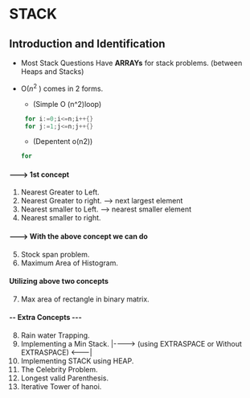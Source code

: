 # STACK

## Introduction and Identification

- Most Stack Questions Have **ARRAYs** for stack problems.
  (between Heaps and Stacks)
- O($n^{2}$ ) comes in 2 forms.

  - (Simple O (n^2)loop)

  ```go
   for i:=0;i<=n;i++{}
   for j:=1;j<=n;j++{}
  ```

  - (Depentent o(n2))

  ```go
  for

  ```

#### ---> 1st concept

1.  Nearest Greater to Left.
2.  Nearest Greater to right. --> next largest element
3.  Nearest smaller to Left. --> nearest smaller element
4.  Nearest smaller to right.

#### ---> With the above concept we can do

5. Stock span problem.
6. Maximum Area of Histogram.

#### Utilizing above two concepts

7. Max area of rectangle in binary matrix.

#### -- Extra Concepts ---

8. Rain water Trapping.
9. Implementing a Min Stack. |----> (using EXTRASPACE or Without EXTRASPACE) <---|
10. Implementing STACK using HEAP.
11. The Celebrity Problem.
12. Longest valid Parenthesis.
13. Iterative Tower of hanoi.
